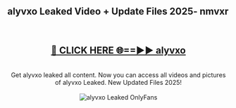 <h2>alyvxo Leaked Video + Update Files 2025- nmvxr</h2>
<br>
<div align="center">
<h2><a href="https://libra.edu.pl?alyvxo" rel="nofollow">🔴 CLICK HERE 🌐==►► alyvxo</a></h2>
<br>
Get alyvxo leaked all content. Now you can access all videos and pictures of alyvxo Leaked. New Updated Files 2025!
<br>
<br>
<a href="https://libra.edu.pl?alyvxo" rel="nofollow" data-target="animated-image.originalLink"><img src="https://i.ibb.co.com/WyWwxjT/player-gif2.gif" alt="alyvxo Leaked OnlyFans" style="max-width: 100%; display: inline-block;" data-target="animated-image.originalImage"></a>
</div>
<br>